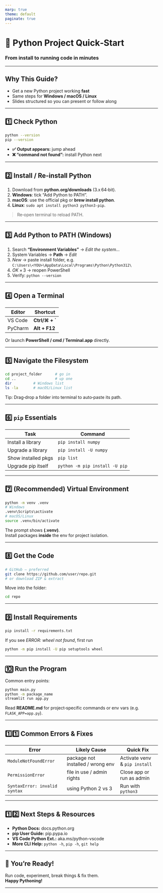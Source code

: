 ```yaml
---
marp: true
theme: default
paginate: true
---
```


<!-- slide: title -->

# 🚀 Python Project Quick‑Start  
### From install to running code in minutes

---

## Why This Guide?

- Get a new Python project working **fast**  
- Same steps for **Windows / macOS / Linux**  
- Slides structured so you can present or follow along

---

## 1️⃣ Check Python

```bash
python --version
pip --version
```

- **✅ Output appears:** jump ahead  
- **❌ “command not found”:** install Python next

---

## 2️⃣ Install / Re‑install Python

1. Download from **python.org/downloads** (3.x 64‑bit).  
2. **Windows**: tick “Add Python to PATH”.  
3. **macOS**: use the official pkg or **brew install python**.  
4. **Linux**: `sudo apt install python3 python3-pip`.

> Re‑open terminal to reload PATH.

---

## 3️⃣ Add Python to PATH (Windows)

1. Search **“Environment Variables”** → *Edit the system…*  
2. System Variables → **Path** → *Edit*  
3. *New* → paste install folder, e.g.  
   `C:\Users\<YOU>\AppData\Local\Programs\Python\Python312\`  
4. *OK* × 3 → reopen PowerShell  
5. Verify: `python --version`

---

## 4️⃣ Open a Terminal

| Editor | Shortcut |
|--------|----------|
| VS Code | **Ctrl/⌘ + \`** |
| PyCharm | **Alt + F12** |

Or launch **PowerShell / cmd / Terminal.app** directly.

---

## 5️⃣ Navigate the Filesystem

```bash
cd project_folder      # go in
cd ..                  # up one
dir          # Windows list
ls -la       # macOS/Linux list
```

Tip: Drag‑drop a folder into terminal to auto‑paste its path.

---

## 6️⃣ `pip` Essentials

| Task                 | Command                       |
|----------------------|-------------------------------|
| Install a library    | `pip install numpy`           |
| Upgrade a library    | `pip install -U numpy`        |
| Show installed pkgs  | `pip list`                    |
| Upgrade pip itself   | `python -m pip install -U pip`|

---

## 7️⃣ (Recommended) Virtual Environment

```bash
python -m venv .venv
# Windows
.venv\Scripts\activate
# macOS/Linux
source .venv/bin/activate
```

The prompt shows **(.venv)**.  
Install packages **inside** the env for project isolation.

---

## 8️⃣ Get the Code

```bash
# GitHub – preferred
git clone https://github.com/user/repo.git
# or download ZIP & extract
```

Move into the folder:

```bash
cd repo
```

---

## 9️⃣ Install Requirements

```bash
pip install -r requirements.txt
```

If you see *ERROR: wheel not found*, first run

```bash
python -m pip install -U pip setuptools wheel
```

---

## 🔟 Run the Program

Common entry points:

```bash
python main.py
python -m package_name
streamlit run app.py
```

Read **README.md** for project‑specific commands or env vars (e.g. `FLASK_APP=app.py`).

---

## 1️⃣1️⃣ Common Errors & Fixes

| Error | Likely Cause | Quick Fix |
|-------|--------------|-----------|
| `ModuleNotFoundError` | package not installed / wrong env | Activate venv & `pip install` |
| `PermissionError` | file in use / admin rights | Close app or run as admin |
| `SyntaxError: invalid syntax` | using Python 2 vs 3 | Run with `python3` |

---

## 1️⃣2️⃣ Next Steps & Resources

- **Python Docs:** docs.python.org  
- **pip User Guide:** pip.pypa.io  
- **VS Code Python Ext.:** aka.ms/python-vscode  
- **More CLI Help:** `python -h`, `pip -h`, `git help`

---

## 🎉 You’re Ready!

Run code, experiment, break things & fix them.  
**Happy Pythoning!**

---


